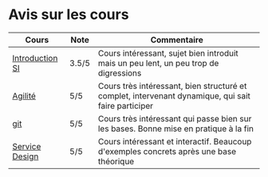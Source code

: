 # Avis sur les cours

| Cours | Note | Commentaire |
|-------|------|------------|
| [Introduction SI](/cours/si/introduction) | 3.5/5 | Cours intéressant, sujet bien introduit mais un peu lent, un peu trop de digressions |
| [Agilité](/cours/agile/introduction) | 5/5 | Cours très intéressant, bien structuré et complet, intervenant dynamique, qui sait faire participer |
| [git](/cours/bases_info/git) | 5/5 | Cours très intéressant qui passe bien sur les bases. Bonne mise en pratique à la fin |
| [Service Design](/cours/ui_ux/service_design) | 5/5 | Cours intéressant et interactif. Beaucoup d'exemples concrets après une base théorique |
